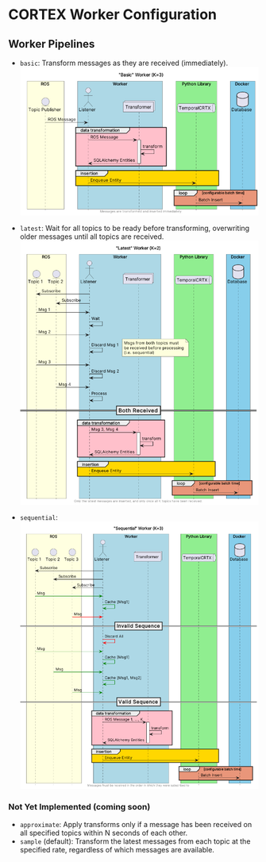 # CORTEX Worker Configuration

## Worker Pipelines

- `basic`: Transform messages as they are received (immediately).
![Basic Worker](../../../../docs/agents/worker/basic.png)

- `latest`: Wait for all topics to be ready before transforming, overwriting older messages until all topics are
  received.
![Latest Worker](../../../../docs/agents/worker/latest.png)

- `sequential`:
![Sequential Worker](../../../../docs/agents/worker/sequential.png)

### Not Yet Implemented (coming soon)
- `approximate`: Apply transforms only if a message has been received on all specified topics within N seconds of each
  other.
- `sample` (default): Transform the latest messages from each topic at the specified rate, regardless of which messages
  are available.
